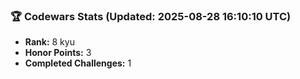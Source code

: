 ### 🏆 Codewars Stats (Updated: 2025-08-28 16:10:10 UTC)

- **Rank:** 8 kyu
- **Honor Points:** 3
- **Completed Challenges:** 1
